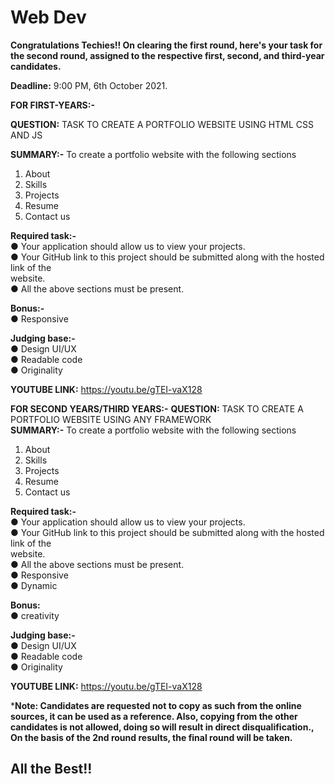 # Web Dev

**Congratulations Techies!! On clearing the first round, here's your task for\
the second round, assigned to the respective first, second, and third-year\
candidates.**

**Deadline:** 9:00 PM, 6th October 2021.

**FOR FIRST-YEARS:-**

**QUESTION:** TASK TO CREATE A PORTFOLIO WEBSITE USING  HTML CSS AND JS

**SUMMARY:-**  To create a portfolio website with the  following sections
1. About
2. Skills
3. Projects
4. Resume
5. Contact us

**Required task:-**\
●  Your application should allow us to view your projects.\
●  Your GitHub link to this project should be submitted along with the hosted link of the\
website.\
●  All the above sections must be present.

**Bonus:-**\
●  Responsive

**Judging base:-**\
●  Design UI/UX\
●  Readable code\
●  Originality

**YOUTUBE LINK:**  https://youtu.be/gTEI-vaX128

**FOR SECOND YEARS/THIRD YEARS:-**
**QUESTION:** TASK TO CREATE A PORTFOLIO WEBSITE USING ANY  FRAMEWORK\
**SUMMARY:-**  To create a portfolio website with the  following sections
1. About
2. Skills
3. Projects
4. Resume
5. Contact us

**Required task:-**\
●  Your application should allow us to view your projects.\
●  Your GitHub link to this project should be submitted along with the hosted link of the\
website.\
●  All the above sections must be present.\
●  Responsive\
●  Dynamic

**Bonus:**\
●  creativity

**Judging base:-**\
●  Design UI/UX\
●  Readable code\
●  Originality

**YOUTUBE LINK:**  https://youtu.be/gTEI-vaX128

***Note: Candidates are requested not to copy as such from the online\
sources, it can be used as a reference. Also, copying from the other\
candidates is not allowed, doing so will result in direct disqualification.,\
On the basis of the 2nd round results, the final round will be taken.**
## All the Best!!
